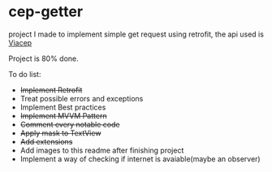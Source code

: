 # cep-getter
project I made to implement simple get request using retrofit, the api used is [Viacep](https://viacep.com.br/)

Project is 80% done.


To do list:
- ~~Implement Retrofit~~
- Treat possible errors and exceptions
- Implement Best practices
- ~~Implement MVVM Pattern~~
- ~~Comment every notable code~~
- ~~Apply mask to TextView~~
- ~~Add extensions~~
- Add images to this readme after finishing project
- Implement a way of checking if internet is avaiable(maybe an observer)
